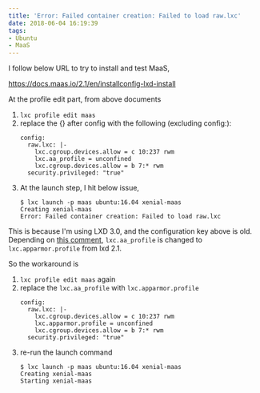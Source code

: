 ```yaml
---
title: 'Error: Failed container creation: Failed to load raw.lxc'
date: 2018-06-04 16:19:39
tags:
- Ubuntu
- MaaS
---
```


I follow below URL to try to install and test MaaS, 

https://docs.maas.io/2.1/en/installconfig-lxd-install

At the profile edit part, from above documents 

1. `lxc profile edit maas`
1. replace the {} after config with the following (excluding config:):
    ```
    config:
      raw.lxc: |-
        lxc.cgroup.devices.allow = c 10:237 rwm
        lxc.aa_profile = unconfined
        lxc.cgroup.devices.allow = b 7:* rwm
      security.privileged: "true"
    ```
1. At the launch step, I hit below issue,
    ```
    $ lxc launch -p maas ubuntu:16.04 xenial-maas
    Creating xenial-maas
    Error: Failed container creation: Failed to load raw.lxc
    ```

This is because I'm using LXD 3.0, and the configuration key above is old.
Depending on [this comment](https://github.com/lxc/lxd/issues/4393#issuecomment-378181793), `lxc.aa_profile` is changed to `lxc.apparmor.profile` from lxd 2.1.

So the workaround is 

1. `lxc profile edit maas` again
1. replace the `lxc.aa_profile` with `lxc.apparmor.profile` 
    ```
    config:
      raw.lxc: |-
        lxc.cgroup.devices.allow = c 10:237 rwm
        lxc.apparmor.profile = unconfined
        lxc.cgroup.devices.allow = b 7:* rwm
      security.privileged: "true"
    ```
1. re-run the launch command 
    ```
    $ lxc launch -p maas ubuntu:16.04 xenial-maas
    Creating xenial-maas
    Starting xenial-maas
    ```



